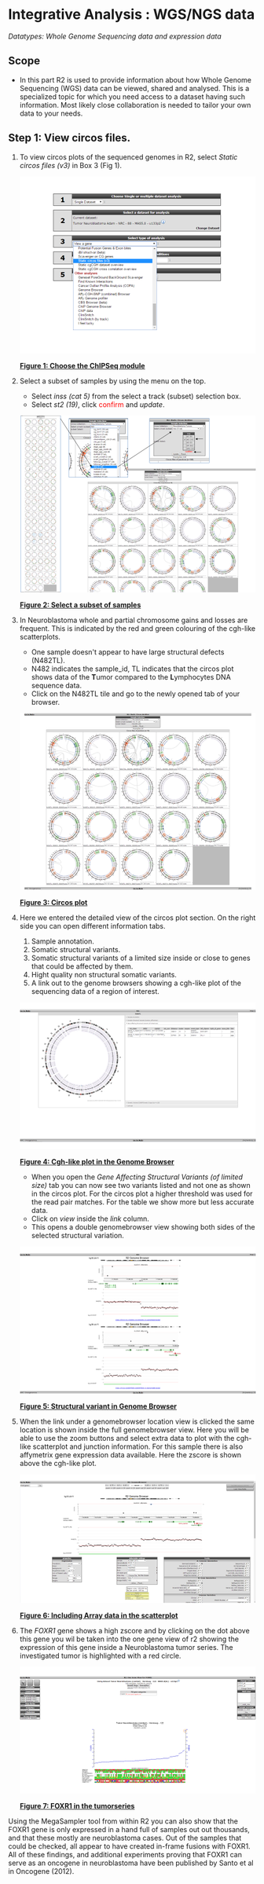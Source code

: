 <a id="integrative_analysis_wgs_data"></a>

Integrative Analysis : WGS/NGS data
===========================================

*Datatypes: Whole Genome Sequencing data and expression data*

Scope
-----
- In this part R2 is used to provide information about how Whole Genome Sequencing (WGS) data can be viewed, shared and analysed.
  This is a specialized topic for which you need access to a dataset having such information. Most likely close collaboration is needed to tailor your own data to your needs.



## Step 1: View circos files.

1. To view circos plots of the sequenced genomes in R2, select *Static circos files (v3)* in Box 3 (Fig 1).
	
	![Figure 1: Choose the ChIPSeq module](_static/images/IntAnalysis_WGS_main_staticCircosFiles.png)
	
	[**Figure 1: Choose the ChIPSeq module**](_static/images/IntAnalysis_WGS_main_staticCircosFiles.png)
	
2. Select a subset of samples by using the menu on the top.
	- Select *inss (cat 5)* from the select a track (subset) selection box.
	- Select *st2 (19)*, click <font color="red">confirm</font> and *update*.
	
	![Figure 2: Select a subset of samples](_static/images/IntAnalysis_WGS_SelectSubset.png)
	
	[**Figure 2: Select a subset of samples**](_static/images/IntAnalysis_WGS_SelectSubset.png)
	
2. In Neuroblastoma whole and partial chromosome gains and losses are frequent. This is indicated by the red and green colouring of the cgh-like scatterplots.
	- One sample doesn't appear to have large structural defects (N482TL).
	- N482 indicates the sample_id, TL indicates that the circos plot shows data of the **T**umor compared to the **L**ymphocytes DNA sequence data.
	- Click on the N482TL tile and go to the newly opened tab of your browser.

	![Figure 3: Circos plot](_static/images/IntAnalysis_WGS_inssSt2Subset.png)
	
	[**Figure 3: Circos plot**](_static/images/IntAnalysis_WGS_inssSt2Subset.png)
	
3. Here we entered the detailed view of the circos plot section.
   On the right side you can open different information tabs.
	1.	Sample annotation.
	2.	Somatic structural variants.
	3.	Somatic structural variants of a limited size inside or close to genes that could be affected by them.
	4.	Hight quality non structural somatic variants.
	5.	A link out to the genome browsers showing a cgh-like plot of the sequencing data of a region of interest.

	![Figure 4: Cgh-like plot in the Genome Browser](_static/images/IntAnalysis_WGS_CircosDetailView.png)
	
	[**Figure 4: Cgh-like plot in the Genome Browser**](_static/images/IntAnalysis_WGS_CircosDetailView.png)
	
	- When you open the *Gene Affecting Structural Variants (of limited size)* tab you can now see two variants listed and not one as shown in the circos plot.
	  For the circos plot a higher threshold was used for the read pair matches. For the table we show more but less accurate data.
	- Click on *view* inside the *link* column.
	- This opens a double genomebrowser view showing both sides of the selected structural variation.

	![Figure 5: Structural variant in Genome Browser](_static/images/IntAnalysis_WGS_StucVarDuoPlot.png)
	
	[**Figure 5: Structural variant in Genome Browser**](_static/images/IntAnalysis_WGS_StucVarDuoPlot.png)

4. When the link under a genomebrowser location view is clicked the same location is shown inside the full genomebrowser view.
   Here you will be able to use the zoom buttons and select extra data to plot with the cgh-like scatterplot and junction information.
   For this sample there is also affymetrix gene expression data available. Here the zscore is shown above the cgh-like plot.

	![Figure 6: Including Array data in the scatterplot](_static/images/IntAnalysis_WGS_StucVarGenomebrowser.png)
	
	[**Figure 6: Including Array data in the scatterplot**](_static/images/IntAnalysis_WGS_StucVarGenomebrowser.png)
	
5. The *FOXR1* gene shows a high zscore and by clicking on the dot above this gene you wil be taken into the one gene view of r2 showing the expression of this gene inside a Neuroblastoma tumor series. The investigated tumor is highlighted with a red circle.

	![Figure 7: FOXR1 in the tumorseries](_static/images/IntAnalysis_WGS_FoxM1oneGeneView.png)
	
	[**Figure 7: FOXR1 in the tumorseries**](_static/images/IntAnalysis_WGS_FoxM1oneGeneView.png)

Using the MegaSampler tool from within R2 you can also show that the FOXR1 gene is only expressed in a hand full of samples out out thousands, and that these mostly are neuroblastoma cases. Out of the samples that could be checked, all appear to have created in-frame fusions with FOXR1. All of these findings, and additional experiments proving that FOXR1 can serve as an oncogene in neuroblastoma have been published by Santo et al in Oncogene (2012).


